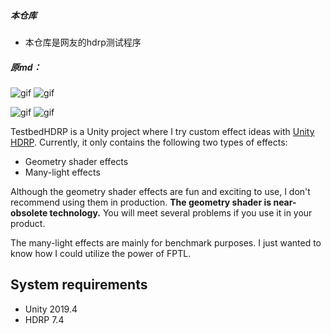 
##### 本仓库

* 本仓库是网友的hdrp测试程序

##### 原md：



![gif](https://i.imgur.com/2qlNtFC.gif)
![gif](https://i.imgur.com/K3k5ffi.gif)

![gif](https://i.imgur.com/m7lKcUh.gif)
![gif](https://i.imgur.com/p29Lrap.gif)

TestbedHDRP is a Unity project where I try custom effect ideas with
[Unity HDRP]. Currently, it only contains the following two types of effects:

- Geometry shader effects
- Many-light effects

Although the geometry shader effects are fun and exciting to use, I don't
recommend using them in production. **The geometry shader is near-obsolete
technology.** You will meet several problems if you use it in your product.

The many-light effects are mainly for benchmark purposes. I just wanted to know
how I could utilize the power of FPTL.

[Unity HDRP]:
  https://docs.unity3d.com/Packages/com.unity.render-pipelines.high-definition@latest

System requirements
-------------------

- Unity 2019.4
- HDRP 7.4
